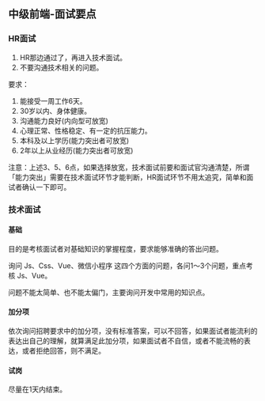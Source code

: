 ## 中级前端-面试要点

### HR面试

1. HR那边通过了，再进入技术面试。
2. 不要沟通技术相关的问题。

要求：

1. 能接受一周工作6天。
2. 30岁以内、身体健康。
3. 沟通能力良好(内向型可放宽)
4. 心理正常、性格稳定、有一定的抗压能力。
5. 本科及以上学历(能力突出者可放宽)
6. 2年以上从业经历(能力突出者可放宽)

注意：上述3、5、6点，如果选择放宽，技术面试前要和面试官沟通清楚，所谓「能力突出」需要在技术面试环节才能判断，HR面试环节不用太追究，简单和面试者确认一下即可。


### 技术面试

#### 基础

目的是考核面试者对基础知识的掌握程度，要求能够准确的答出问题。

询问  Js、Css、Vue、微信小程序 这四个方面的问题，各问1～3个问题，重点考核 Js、Vue。

问题不能太简单、也不能太偏门，主要询问开发中常用的知识点。


#### 加分项

依次询问招聘要求中的加分项，没有标准答案，可以不回答，如果面试者能流利的表达出自己的理解，就算满足此加分项，如果面试者不自信，或者不能流畅的表达，或者拒绝回答，则不满足。


#### 试岗

尽量在1天内结束。
